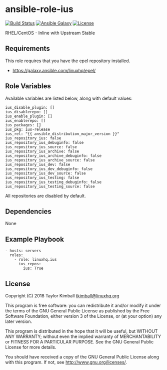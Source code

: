 # ansible-role-ius

[![Build Status](https://travis-ci.org/linuxhq/ansible-role-ius.svg?branch=master)](https://travis-ci.org/linuxhq/ansible-role-ius)
[![Ansible Galaxy](https://img.shields.io/badge/ansible--galaxy-ius-blue.svg?style=flat)](https://galaxy.ansible.com/linuxhq/ius)
[![License](https://img.shields.io/badge/license-GPLv3-brightgreen.svg?style=flat)](COPYING)

RHEL/CentOS - Inline with Upstream Stable

## Requirements

This role requires that you have the epel repository installed.

 * https://galaxy.ansible.com/linuxhq/epel/

## Role Variables

Available variables are listed below, along with default values:

    ius_disable_plugin: []
    ius_disablerepo: []
    ius_enable_plugin: []
    ius_enablerepo: []
    ius_packages: []
    ius_pkg: ius-release
    ius_rel: "{{ ansible_distribution_major_version }}"
    ius_repository_ius: false
    ius_repository_ius_debuginfo: false
    ius_repository_ius_source: false
    ius_repository_ius_archive: false
    ius_repository_ius_archive_debuginfo: false
    ius_repository_ius_archive_source: false
    ius_repository_ius_dev: false
    ius_repository_ius_dev_debuginfo: false
    ius_repository_ius_dev_source: false
    ius_repository_ius_testing: false
    ius_repository_ius_testing_debuginfo: false
    ius_repository_ius_testing_source: false

All repositories are disabled by default.

## Dependencies

None

## Example Playbook

    - hosts: servers
      roles:
        - role: linuxhq.ius
          ius_repos:
            ius: True

## License

Copyright (C) 2018 Taylor Kimball <tkimball@linuxhq.org>

This program is free software: you can redistribute it and/or modify
it under the terms of the GNU General Public License as published by
the Free Software Foundation, either version 3 of the License, or
(at your option) any later version.

This program is distributed in the hope that it will be useful,
but WITHOUT ANY WARRANTY; without even the implied warranty of
MERCHANTABILITY or FITNESS FOR A PARTICULAR PURPOSE. See the
GNU General Public License for more details.

You should have received a copy of the GNU General Public License
along with this program. If not, see <http://www.gnu.org/licenses/>.
